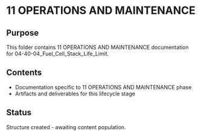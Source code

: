 # 11 OPERATIONS AND MAINTENANCE

## Purpose
This folder contains 11 OPERATIONS AND MAINTENANCE documentation for 04-40-04_Fuel_Cell_Stack_Life_Limit.

## Contents
- Documentation specific to 11 OPERATIONS AND MAINTENANCE phase
- Artifacts and deliverables for this lifecycle stage

## Status
Structure created - awaiting content population.
